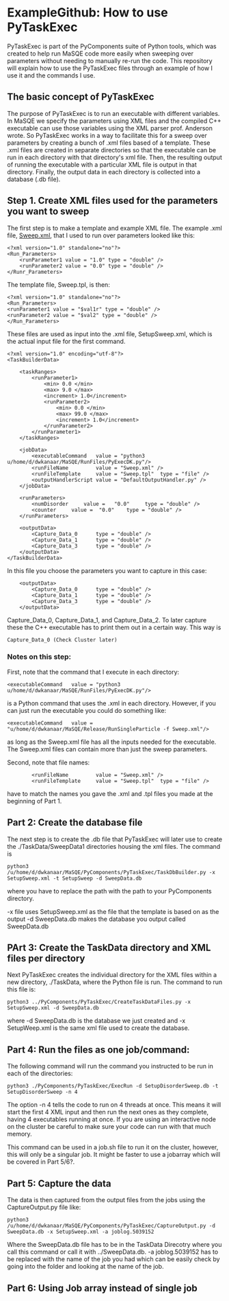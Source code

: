 # ExampleGithub: How to use PyTaskExec

PyTaskExec is part of the PyComponents suite of Python tools, which was created to help run MaSQE code more easily when sweeping over parameters without needing to manually re-run the code.
This repository will explain how to use the PyTaskExec files through an example of how I use it and the commands I use.

## The basic concept of PyTaskExec 

The purpose of PyTaskExec is to run an executable with different variables.
In MaSQE we specify the parameters using XML files and the compiled C++ executable can use those variables using the XML parser prof. Anderson wrote.
So PyTaskExec works in a way to facilitate this for a sweep over parameters by creating a bunch of .xml files based of a template.
These .xml files are created in separate directories so that the executable can be run in each directory with that directory's xml file.
Then, the resulting output of running the executable with a particular XML file is output in that directory.
Finally, the output data in each directory is collected into a database (.db file).

## Step 1. Create XML files used for the parameters you want to sweep

The first step is to make a template and example XML file.
The example .xml file, [Sweep.xml](Sweep.xml), that I used to run over parameters looked like this:
```
<?xml version="1.0" standalone="no"?>
<Run_Parameters>
	<runParameter1 value = "1.0" type = "double" />
	<runParameter2 value = "0.0" type = "double" />  
</Runr_Parameters>
```
The template file, Sweep.tpl, is then: 
```
<?xml version="1.0" standalone="no"?>
<Run_Parameters>
<runParameter1 value = "$val1r" type = "double" />
<runParameter2 value = "$val2" type = "double" />  
</Run_Parameters>
```
These files are used as input into the .xml file, SetupSweep.xml, which is the actual input file for the first command.
```
<?xml version="1.0" encoding="utf-8"?>
<TaskBuilderData>

    <taskRanges>
        <runParameter1>
            <min> 0.0 </min>
            <max> 9.0 </max>
            <increment> 1.0</increment>
            <runParameter2>
                <min> 0.0 </min>
                <max> 99.0 </max>
                <increment> 1.0</increment>
            </runParameter2>
        </runParameter1>
    </taskRanges>
   
    <jobData>
        <executableCommand   value = "python3 u/home/d/dwkanaar/MaSQE/RunFiles/PyExecDK.py"/>
        <runFileName         value = "Sweep.xml" />
        <runFileTemplate     value = "Sweep.tpl"  type = "file" />
        <outputHandlerScript value = "DefaultOutputHandler.py" />
    </jobData>

    <runParameters>
        <numDisorder     value =   "0.0"     type = "double" />
        <counter     value =  "0.0"    type = "double" />
    </runParameters>

    <outputData>
        <Capture_Data_0      type = "double" />
        <Capture_Data_1      type = "double" />
        <Capture_Data_3      type = "double" />
    </outputData>
</TaskBuilderData>
```
In this file you choose the parameters you want to capture in this case:
```
    <outputData>
        <Capture_Data_0      type = "double" />
        <Capture_Data_1      type = "double" />
        <Capture_Data_3      type = "double" />
    </outputData>
```
Capture_Data_0, Capture_Data_1, and Capture_Data_2. To later capture these the C++ executable has to print them out in a certain way.
This way is
```
Capture_Data_0 (Check Cluster later)
```
### Notes on this step:
First, note that the command that I execute in each directory:
```
<executableCommand   value = "python3 u/home/d/dwkanaar/MaSQE/RunFiles/PyExecDK.py"/>
```
is a Python command that uses the .xml in each directory.
However, if you can just run the executable you could do something like:
```
<executableCommand   value = "u/home/d/dwkanaar/MaSQE/Release/RunSingleParticle -f Sweep.xml"/>
```
as long as the Sweep.xml file has all the inputs needed for the executable.
The Sweep.xml files can contain more than just the sweep parameters.

Second, note that file names:
```
        <runFileName         value = "Sweep.xml" />
        <runFileTemplate     value = "Sweep.tpl"  type = "file" />
```
have to match the names you gave the .xml and .tpl files you made at the beginning of Part 1.


## Part 2: Create the database file

The next step is to create the .db file that PyTaskExec will later use to create the ./TaskData/SweepData1 directories housing the xml files.
The command is
```
python3 /u/home/d/dwkanaar/MaSQE/PyComponents/PyTaskExec/TaskDbBuilder.py -x SetupSweep.xml -t SetupSweep -d SweepData.db
```
where you have to replace the path with the path to your PyComponents directory. 

-x file uses SetupSweep.xml as the file that the template is based on as the output
-d SweepData.db makes the database you output called SweepData.db

## PArt 3: Create the TaskData directory and XML files per directory

Next PyTaskExec creates the individual directory for the XML files within a new directory, ./TaskData, where the Python file is run. 
The command to run this file is:
```
python3 ../PyComponents/PyTaskExec/CreateTaskDataFiles.py -x SetupSweep.xml -d SweepData.db
```
where -d SweepData.db is the database we just created and -x SetupWeep.xml is the same xml file used to create the database.


## Part 4: Run the files as one job/command:

The following command will run the command you instructed to be run in each of the directories:
```
python3 ./PyComponents/PyTaskExec/ExecRun -d SetupDisorderSweep.db -t SetupDisorderSweep -n 4
```
The option -n 4 tells the code to run on 4 threads at once. This means it will start the first 4 XML input and then run the next ones as they complete, having 4 executables running at once.
If you are using an interactive node on the cluster be careful to make sure your code can run with that much memory. 

This command can be used in a job.sh file to run it on the cluster, however, this will only be a singular job.
It might be faster to use a jobarray which will be covered in Part 5/6?.

## Part 5: Capture the data

The data is then captured from the output files from the jobs using the CaptureOutput.py file like:
```
python3 /u/home/d/dwkanaar/MaSQE/PyComponents/PyTaskExec/CaptureOutput.py -d SweepData.db -x SetupSweep.xml -a joblog.5039152
```
Where the SweepData.db file has to be in the TaskData Direcotry where you call this command or call it with ../SweepData.db.
-a joblog.5039152 has to be replaced with the name of the job you had which can be easily check by going into the folder and looking at the name of the job. 

## Part 6: Using Job array instead of single job


